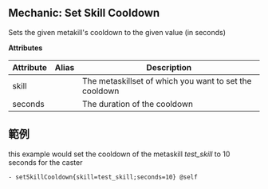 Mechanic: Set Skill Cooldown
--------------------------
Sets the given metakill's cooldown to the given value (in seconds)

**Attributes**

| Attribute | Alias | Description |
| --------- | ----- | ----------- |
| skill |   | The metaskillset of which you want to set the cooldown   |
| seconds   |   | The duration of the cooldown |

範例
--------
this example would set the cooldown of the metaskill *test_skill* to 10 seconds for the caster
```
- setSkillCooldown{skill=test_skill;seconds=10} @self

```